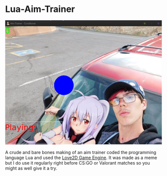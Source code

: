 # Lua-Aim-Trainer
![](/docs/screenshot.png?raw=true)

A crude and bare bones making of an aim trainer coded the programming language Lua and used the [Love2D Game Engine](https://github.com/love2d/love). It was made as a meme but I do use it regularly right before CS:GO or Valorant matches so you might as well give it a try.
